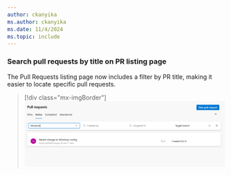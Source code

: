 ```yaml
---
author: ckanyika
ms.author: ckanyika
ms.date: 11/4/2024
ms.topic: include
---
```


### Search pull requests by title on PR listing page

The Pull Requests listing page now includes a filter by PR title, making it easier to locate specific pull requests.

> [!div class="mx-imgBorder"]
> [![Screenshot of filtering by PR title.](../../media/247-repos-01.png "Screenshot of filtering by PR title")](../../media/247-repos-01.png#lightbox)

